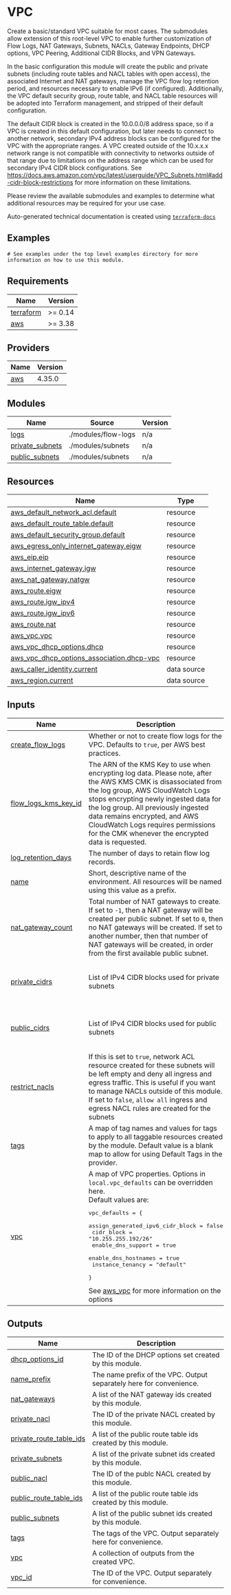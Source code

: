 # VPC

Create a basic/standard VPC suitable for most cases.  The submodules allow extension of this root-level VPC to enable
further customization of Flow Logs, NAT Gateways, Subnets, NACLs, Gateway Endpoints, DHCP options, VPC Peering, Additional CIDR Blocks, and VPN Gateways.

In the basic configuration this module will create the public and private subnets (including route tables and NACL tables
with open access), the associated Internet and NAT gateways, manage the VPC flow log retention period, and resources
necessary to enable IPv6 (if configured).  Additionally, the VPC default security group, route table, and NACL table
resources will be adopted into Terraform management, and stripped of their default configuration.

The default CIDR block is created in the 10.0.0.0/8 address space, so if a VPC is created in this default configuration,
but later needs to connect to another network, secondary IPv4 address blocks can be configured for the VPC with
the appropriate ranges.  A VPC created outside of the 10.x.x.x network range is not compatible with connectivity to networks outside of that range due to
limitations on the address range which can be used for secondary IPv4 CIDR block configurations. See
<https://docs.aws.amazon.com/vpc/latest/userguide/VPC_Subnets.html#add-cidr-block-restrictions> for more information on
these limitations.

Please review the available submodules and examples to determine what additional resources may be required for your use case.
<!-- BEGINNING OF PRE-COMMIT-TERRAFORM DOCS HOOK -->

Auto-generated technical documentation is created using [`terraform-docs`](https://terraform-docs.io/)
## Examples

```hcl
# See examples under the top level examples directory for more information on how to use this module.
```

## Requirements

| Name | Version |
|------|---------|
| <a name="requirement_terraform"></a> [terraform](#requirement\_terraform) | >= 0.14 |
| <a name="requirement_aws"></a> [aws](#requirement\_aws) | >= 3.38 |

## Providers

| Name | Version |
|------|---------|
| <a name="provider_aws"></a> [aws](#provider\_aws) | 4.35.0 |

## Modules

| Name | Source | Version |
|------|--------|---------|
| <a name="module_logs"></a> [logs](#module\_logs) | ./modules/flow-logs | n/a |
| <a name="module_private_subnets"></a> [private\_subnets](#module\_private\_subnets) | ./modules/subnets | n/a |
| <a name="module_public_subnets"></a> [public\_subnets](#module\_public\_subnets) | ./modules/subnets | n/a |

## Resources

| Name | Type |
|------|------|
| [aws_default_network_acl.default](https://registry.terraform.io/providers/hashicorp/aws/latest/docs/resources/default_network_acl) | resource |
| [aws_default_route_table.default](https://registry.terraform.io/providers/hashicorp/aws/latest/docs/resources/default_route_table) | resource |
| [aws_default_security_group.default](https://registry.terraform.io/providers/hashicorp/aws/latest/docs/resources/default_security_group) | resource |
| [aws_egress_only_internet_gateway.eigw](https://registry.terraform.io/providers/hashicorp/aws/latest/docs/resources/egress_only_internet_gateway) | resource |
| [aws_eip.eip](https://registry.terraform.io/providers/hashicorp/aws/latest/docs/resources/eip) | resource |
| [aws_internet_gateway.igw](https://registry.terraform.io/providers/hashicorp/aws/latest/docs/resources/internet_gateway) | resource |
| [aws_nat_gateway.natgw](https://registry.terraform.io/providers/hashicorp/aws/latest/docs/resources/nat_gateway) | resource |
| [aws_route.eigw](https://registry.terraform.io/providers/hashicorp/aws/latest/docs/resources/route) | resource |
| [aws_route.igw_ipv4](https://registry.terraform.io/providers/hashicorp/aws/latest/docs/resources/route) | resource |
| [aws_route.igw_ipv6](https://registry.terraform.io/providers/hashicorp/aws/latest/docs/resources/route) | resource |
| [aws_route.nat](https://registry.terraform.io/providers/hashicorp/aws/latest/docs/resources/route) | resource |
| [aws_vpc.vpc](https://registry.terraform.io/providers/hashicorp/aws/latest/docs/resources/vpc) | resource |
| [aws_vpc_dhcp_options.dhcp](https://registry.terraform.io/providers/hashicorp/aws/latest/docs/resources/vpc_dhcp_options) | resource |
| [aws_vpc_dhcp_options_association.dhcp-vpc](https://registry.terraform.io/providers/hashicorp/aws/latest/docs/resources/vpc_dhcp_options_association) | resource |
| [aws_caller_identity.current](https://registry.terraform.io/providers/hashicorp/aws/latest/docs/data-sources/caller_identity) | data source |
| [aws_region.current](https://registry.terraform.io/providers/hashicorp/aws/latest/docs/data-sources/region) | data source |

## Inputs

| Name | Description | Type | Default | Required |
|------|-------------|------|---------|:--------:|
| <a name="input_create_flow_logs"></a> [create\_flow\_logs](#input\_create\_flow\_logs) | Whether or not to create flow logs for the VPC. Defaults to `true`, per AWS best practices. | `bool` | `true` | no |
| <a name="input_flow_logs_kms_key_id"></a> [flow\_logs\_kms\_key\_id](#input\_flow\_logs\_kms\_key\_id) | The ARN of the KMS Key to use when encrypting log data. Please note, after the AWS KMS CMK is disassociated from the log group, AWS CloudWatch Logs stops encrypting newly ingested data for the log group. All previously ingested data remains encrypted, and AWS CloudWatch Logs requires permissions for the CMK whenever the encrypted data is requested. | `string` | `null` | no |
| <a name="input_log_retention_days"></a> [log\_retention\_days](#input\_log\_retention\_days) | The number of days to retain flow log records. | `number` | `365` | no |
| <a name="input_name"></a> [name](#input\_name) | Short, descriptive name of the environment. All resources will be named using this value as a prefix. | `string` | n/a | yes |
| <a name="input_nat_gateway_count"></a> [nat\_gateway\_count](#input\_nat\_gateway\_count) | Total number of NAT gateways to create. If set to `-1`, then a NAT gateway will be created per public subnet. If set to `0`, then no NAT gateways will be created. If set to another number, then that number of NAT gateways will be created, in order from the first available public subnet. | `number` | `-1` | no |
| <a name="input_private_cidrs"></a> [private\_cidrs](#input\_private\_cidrs) | List of IPv4 CIDR blocks used for private subnets | `list(string)` | <pre>[<br>  "10.255.255.224/28",<br>  "10.255.255.240/28"<br>]</pre> | no |
| <a name="input_public_cidrs"></a> [public\_cidrs](#input\_public\_cidrs) | List of IPv4 CIDR blocks used for public subnets | `list(string)` | <pre>[<br>  "10.255.255.192/28",<br>  "10.255.255.208/28"<br>]</pre> | no |
| <a name="input_restrict_nacls"></a> [restrict\_nacls](#input\_restrict\_nacls) | If this is set to `true`, network ACL resource created for these subnets will be left empty and deny all ingress and egress traffic. This is useful if you want to manage NACLs outside of this module. If set to `false`, `allow all` ingress and egress NACL rules are created for the subnets | `bool` | `false` | no |
| <a name="input_tags"></a> [tags](#input\_tags) | A map of tag names and values for tags to apply to all taggable resources created by the module. Default value is a blank map to allow for using Default Tags in the provider. | `map(string)` | `{}` | no |
| <a name="input_vpc"></a> [vpc](#input\_vpc) | A map of VPC properties. Options in `local.vpc_defaults` can be overridden here.<br>  Default values are:<pre>vpc_defaults = {<br>    assign_generated_ipv6_cidr_block = false<br>    cidr_block                       = "10.255.255.192/26"<br>    enable_dns_support               = true<br>    enable_dns_hostnames             = true<br>    instance_tenancy                 = "default"<br>  }</pre>See [aws\_vpc](https://registry.terraform.io/providers/hashicorp/aws/latest/docs/resources/vpc) for more information on the options | `map(string)` | `{}` | no |

## Outputs

| Name | Description |
|------|-------------|
| <a name="output_dhcp_options_id"></a> [dhcp\_options\_id](#output\_dhcp\_options\_id) | The ID of the DHCP options set created by this module. |
| <a name="output_name_prefix"></a> [name\_prefix](#output\_name\_prefix) | The name prefix of the VPC. Output separately here for convenience. |
| <a name="output_nat_gateways"></a> [nat\_gateways](#output\_nat\_gateways) | A list of the NAT gateway ids created by this module. |
| <a name="output_private_nacl"></a> [private\_nacl](#output\_private\_nacl) | The ID of the private NACL created by this module. |
| <a name="output_private_route_table_ids"></a> [private\_route\_table\_ids](#output\_private\_route\_table\_ids) | A list of the public route table ids created by this module. |
| <a name="output_private_subnets"></a> [private\_subnets](#output\_private\_subnets) | A list of the private subnet ids created by this module. |
| <a name="output_public_nacl"></a> [public\_nacl](#output\_public\_nacl) | The ID of the publc NACL created by this module. |
| <a name="output_public_route_table_ids"></a> [public\_route\_table\_ids](#output\_public\_route\_table\_ids) | A list of the public route table ids created by this module. |
| <a name="output_public_subnets"></a> [public\_subnets](#output\_public\_subnets) | A list of the public subnet ids created by this module. |
| <a name="output_tags"></a> [tags](#output\_tags) | The tags of the VPC. Output separately here for convenience. |
| <a name="output_vpc"></a> [vpc](#output\_vpc) | A collection of outputs from the created VPC. |
| <a name="output_vpc_id"></a> [vpc\_id](#output\_vpc\_id) | The ID of the VPC. Output separately for convenience. |


<!-- END OF PRE-COMMIT-TERRAFORM DOCS HOOK -->
